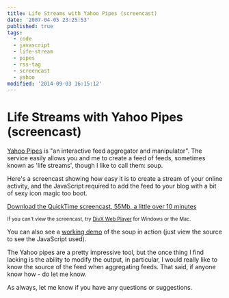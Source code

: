 ```yaml
---
title: Life Streams with Yahoo Pipes (screencast)
date: '2007-04-05 23:25:53'
published: true
tags:
  - code
  - javascript
  - life-stream
  - pipes
  - rss-tag
  - screencast
  - yahoo
modified: '2014-09-03 16:15:12'
---
```

# Life Streams with Yahoo Pipes (screencast)

[Yahoo Pipes](http://pipes.yahoo.com) is "an interactive feed aggregator and manipulator".  The service easily allows you and me to create a feed of feeds, sometimes known as 'life streams', though I like to call them: soup.

Here's a screencast showing how easy it is to create a stream of your online activity, and the JavaScript required to add the feed to your blog with a bit of sexy icon magic too boot.

[Download the QuickTime screencast, 55Mb, a little over 10 minutes](http://remysharp.com/wp-content/uploads/2007/04/yahoo-pipes.mov)


<!--more-->

<small>If you can't view the screencast, try [DivX Web Player](http://www.divx.com/divx/webplayer/) for Windows or the Mac.</small>

You can also see a [working demo](http://remysharp.com/wp-content/uploads/2007/04/soup.html) of the soup in action (just view the source to see the JavaScript used).

The Yahoo pipes are a pretty impressive tool, but the once thing I find lacking is the ability to modify the output, in particular, I would really like to know the source of the feed when aggregating feeds.  That said, if anyone know how - do let me know.

As always, let me know if you have any questions or suggestions.
